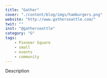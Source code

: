 ```yaml
---
title: "Gather"
cover: "./content/blog/imgs/hamburgers.png"
website: "http://www.gatherseattle.com/"
twit: ""
inst: "@gatherseattle"
category: "G"
tags:
    - Pioneer Square
    - small
    - events
    - community
---
```


Description